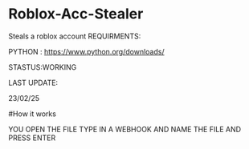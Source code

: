 # Roblox-Acc-Stealer
Steals a roblox account
REQUIRMENTS:

PYTHON : https://www.python.org/downloads/

STASTUS:WORKING

LAST UPDATE:

23/02/25

#How it works

YOU OPEN THE FILE TYPE IN A WEBHOOK AND NAME THE FILE AND PRESS ENTER
